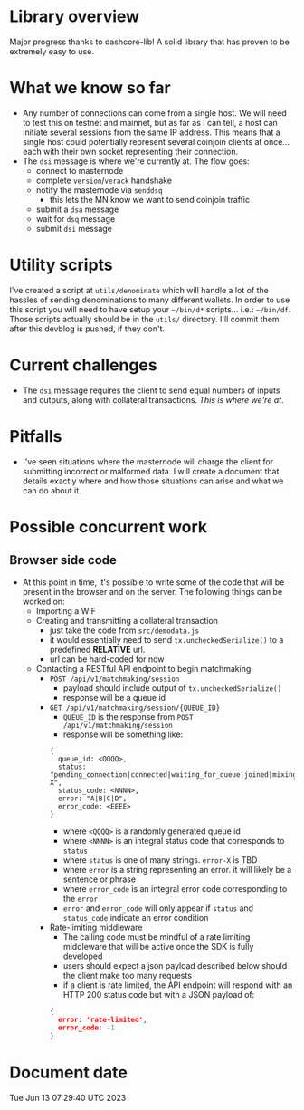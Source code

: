 # Library overview
Major progress thanks to dashcore-lib! A solid library that has proven to be extremely easy to use.

# What we know so far
- Any number of connections can come from a single host. We will need to test this on testnet and mainnet, but as far as I can tell, a host can initiate several sessions from the same IP address. This means that a single host could potentially represent several coinjoin clients at once... each with their own socket representing their connection.
- The `dsi` message is where we're currently at. The flow goes:
  - connect to masternode
  - complete `version`/`verack` handshake
  - notify the masternode via `senddsq`
    - this lets the MN know we want to send coinjoin traffic
  - submit a `dsa` message
  - wait for `dsq` message
  - submit `dsi` message

# Utility scripts
I've created a script at `utils/denominate` which will handle a lot of the hassles of sending denominations to many different wallets. In order to use this script you will need to have setup your `~/bin/d*` scripts... i.e.: `~/bin/df`. Those scripts actually should be in the `utils/` directory. I'll commit them after this devblog is pushed, if they don't. 


# Current challenges
- The `dsi` message requires the client to send equal numbers of inputs and outputs, along with collateral transactions. *This is where we're at*. 

# Pitfalls
- I've seen situations where the masternode will charge the client for submitting incorrect or malformed data. I will create a document that details exactly where and how those situations can arise and what we can do about it.

# Possible concurrent work

## Browser side code
- At this point in time, it's possible to write some of the code that will be present in the browser and on the server. The following things can be worked on:
  - Importing a WIF
  - Creating and transmitting a collateral transaction
    - just take the code from `src/demodata.js`
    - it would essentially need to send `tx.uncheckedSerialize()` to a predefined **RELATIVE** url.
    - url can be hard-coded for now
  - Contacting a RESTful API endpoint to begin matchmaking
    - `POST /api/v1/matchmaking/session`
      - payload should include output of `tx.uncheckedSerialize()`
      - response will be a queue id
    - `GET /api/v1/matchmaking/session/{QUEUE_ID}`
      - `QUEUE_ID` is the response from `POST /api/v1/matchmaking/session`
      - response will be something like:
      ```
      {
        queue_id: <QQQQ>,
        status: "pending_connection|connected|waiting_for_queue|joined|mixing|cleanup|error-X",
        status_code: <NNNN>,
        error: "A|B|C|D",
        error_code: <EEEE>
      }
      ```
      - where `<QQQQ>` is a randomly generated queue id
      - where `<NNNN>` is an integral status code that corresponds to `status`
      - where `status` is one of many strings. `error-X` is TBD
      - where `error` is a string representing an error. it will likely be a sentence or phrase
      - where `error_code` is an integral error code corresponding to the `error`
      - `error` and `error_code` will only appear if `status` and `status_code` indicate an error condition
    - Rate-limiting middleware
      - The calling code must be mindful of a rate limiting middleware that will be active once the SDK is fully developed
      - users should expect a json payload described below should the client make too many requests
      - if a client is rate limited, the API endpoint will respond with an HTTP 200 status code but with a JSON payload of:
      ```json
      {
        error: 'rate-limited',
        error_code: -1
      }
      ```

# Document date
Tue Jun 13 07:29:40 UTC 2023
